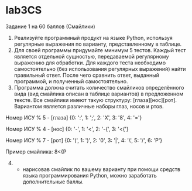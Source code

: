 # lab3CS

Задание 1 на 60 баллов (Смайлики)
1) Реализуйте программный продукт на языке Python, используя регулярные выражения по варианту, представленному в таблице.
2) Для своей программы придумайте минимум 5 тестов. Каждый тест является отдельной сущностью, передаваемой регулярному выражению для обработки. Для каждого теста       необходимо самостоятельно (без использования регулярных выражений) найти правильный ответ. После чего сравнить ответ, выданный программой, и полученный самостоятельно.
3) Программа должна считать количество смайликов определённого вида (вид смайлика описан в таблице вариантов) в предложенном тексте. Все смайлики имеют такую структуру: [глаза][нос][рот].
Вариантом является различные наборы глаз, носов и ртов.

Номер ИСУ % 5 - [глаза] {0: ':', 1: ';', 2: 'X', 3: '8', 4: '='}

Номер ИСУ % 4 - [нос] {0: '-', 1: '<', 2: '-{', 3: '<{'}

Номер ИСУ % 7 - [рот] {0: '(', 1: ')', 2: '0', 3: '|', 4: '\\', 5: '/', 6: 'P'}

Пример смайлика: 8<{P

4) * нарисовав смайлик по вашему варианту при помощи средств языка программирования Python,
можно заработать дополнительные баллы.
